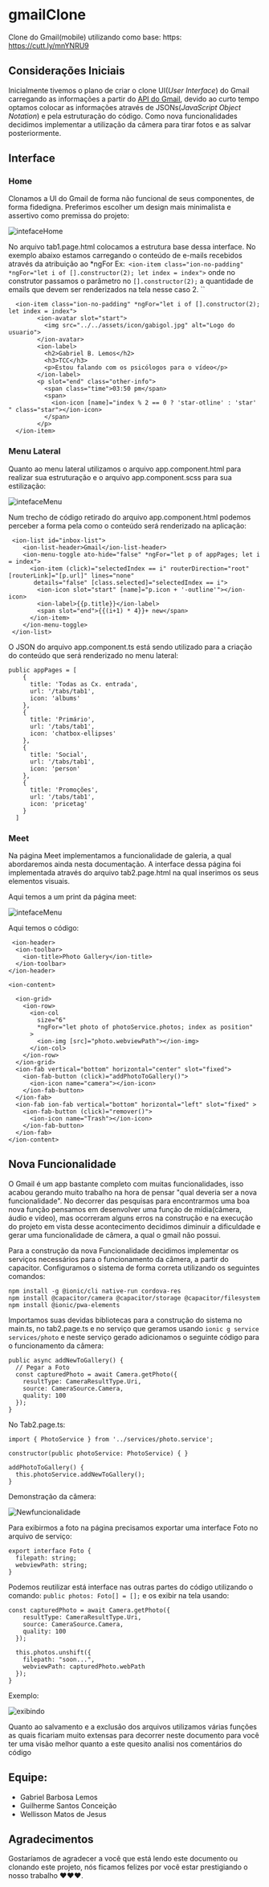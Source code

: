 # gmailClone
Clone do Gmail(mobile) utilizando como base: https: https://cutt.ly/mnYNRU9

## Considerações Iniciais 

Inicialmente tivemos o plano de criar o clone UI(*User Interface*) do Gmail carregando as informações a partir do [API do Gmail](https://developers.google.com/gmail/api/), 
devido ao curto tempo optamos colocar as informações através de JSONs(*JavaScript Object Notation*) e pela estruturação do código. Como nova funcionalidades 
decidimos implementar a utilização da câmera para tirar fotos e as salvar posteriormente.

## Interface
### Home
Clonamos a UI do Gmail de forma não funcional de seus componentes, de forma fidedigna. Preferimos escolher um design mais minimalista e assertivo como premissa do projeto: 

![intefaceHome](https://cdn.discordapp.com/attachments/849695286049898539/852380586189652029/evidencia1.png)

No arquivo tab1.page.html colocamos a estrutura base dessa interface. No exemplo abaixo estamos carregando o conteúdo de e-mails recebidos através da atribuição ao *ngFor   Ex:`` <ion-item class="ion-no-padding" *ngFor="let i of [].constructor(2); let index = index">`` onde no construtor passamos o parâmetro no ``[].constructor(2);`` a quantidade de emails que devem ser renderizados na tela nesse caso 2.
``

  
```
  <ion-item class="ion-no-padding" *ngFor="let i of [].constructor(2); let index = index">
        <ion-avatar slot="start">
          <img src="../../assets/icon/gabigol.jpg" alt="Logo do usuario">
        </ion-avatar>
        <ion-label>
          <h2>Gabriel B. Lemos</h2>
          <h3>TCC</h3>
          <p>Estou falando com os psicólogos para o vídeo</p>
        </ion-label>
        <p slot="end" class="other-info">
          <span class="time">03:50 pm</span>
          <span>
            <ion-icon [name]="index % 2 == 0 ? 'star-otline' : 'star' " class="star"></ion-icon>
          </span>
        </p>
  </ion-item> 
```

### Menu Lateral
Quanto ao menu lateral utilizamos o arquivo app.component.html para realizar sua estruturação e o arquivo app.component.scss para sua estilização:

![intefaceMenu](https://cdn.discordapp.com/attachments/849695286049898539/852380591126740992/evidencia2.png)

Num trecho de código retirado do arquivo app.component.html podemos perceber a forma pela como o conteúdo será renderizado na aplicação:
```
 <ion-list id="inbox-list">
    <ion-list-header>Gmail</ion-list-header>
    <ion-menu-toggle ato-hide="false" *ngFor="let p of appPages; let i = index">
      <ion-item (click)="selectedIndex == i" routerDirection="root" [routerLink]="[p.url]" lines="none"
       details="false" [class.selected]="selectedIndex == i">
        <ion-icon slot="start" [name]="p.icon + '-outline'"></ion-icon>
        <ion-label>{{p.title}}</ion-label>
        <span slot="end">{{(i+1) * 4}}+ new</span>
      </ion-item>
    </ion-menu-toggle>
 </ion-list>
```

O JSON do arquivo app.component.ts está sendo utilizado para a criação do conteúdo que será renderizado no menu lateral:

```
public appPages = [
    {
      title: 'Todas as Cx. entrada',
      url: '/tabs/tab1',
      icon: 'albums'
    },
    {
      title: 'Primário',
      url: '/tabs/tab1',
      icon: 'chatbox-ellipses'
    },
    {
      title: 'Social',
      url: '/tabs/tab1',
      icon: 'person'
    },
    {
      title: 'Promoções',
      url: '/tabs/tab1',
      icon: 'pricetag'
    }
  ]
```

### Meet
Na página Meet implementamos a funcionalidade de galeria, a qual abordaremos ainda nesta documentação. A interface dessa página foi implementada através do 
arquivo tab2.page.html na qual inserimos os seus elementos visuais.

Aqui temos a um print da página meet:

![intefaceMenu](https://cdn.discordapp.com/attachments/849695286049898539/852380596290453534/evidencia3.png)

Aqui temos o código:
```
 <ion-header>
  <ion-toolbar>
    <ion-title>Photo Gallery</ion-title>
  </ion-toolbar>
</ion-header>

<ion-content>

  <ion-grid>
    <ion-row>
      <ion-col
        size="6"
        *ngFor="let photo of photoService.photos; index as position"
      >
        <ion-img [src]="photo.webviewPath"></ion-img>
      </ion-col>
    </ion-row>
  </ion-grid>
  <ion-fab vertical="bottom" horizontal="center" slot="fixed">
    <ion-fab-button (click)="addPhotoToGallery()">
      <ion-icon name="camera"></ion-icon>
    </ion-fab-button>
  </ion-fab>
  <ion-fab ion-fab vertical="bottom" horizontal="left" slot="fixed" >
    <ion-fab-button (click)="remover()">
      <ion-icon name="Trash"></ion-icon>
    </ion-fab-button>
  </ion-fab>
</ion-content>
```
## Nova Funcionalidade 
O Gmail é um app bastante completo com muitas funcionalidades, isso acabou gerando muito trabalho na hora de pensar "qual deveria ser a nova funcionalidade".
No decorrer das pesquisas para encontrarmos uma boa nova função pensamos em desenvolver uma função de mídia(câmera, áudio e vídeo), mas ocorreram alguns erros na construção e na execução do projeto em vista desse acontecimento decidimos diminuir a dificuldade e gerar uma funcionalidade de câmera, a qual o gmail não possui. 


Para a construção da nova Funcionalidade decidimos implementar os serviços necessários para o funcionamento da câmera, a partir do capacitor. Configuramos o sistema de forma correta utilizando os seguintes comandos:
```
npm install -g @ionic/cli native-run cordova-res
npm install @capacitor/camera @capacitor/storage @capacitor/filesystem
npm install @ionic/pwa-elements

```
Importamos suas devidas bibliotecas para a construção do sistema no main.ts, no tab2.page.ts e no serviço que geramos usando ```ionic g service services/photo```
e neste serviço gerado adicionamos o seguinte código para o funcionamento da câmera:


```
public async addNewToGallery() {
  // Pegar a Foto
  const capturedPhoto = await Camera.getPhoto({
    resultType: CameraResultType.Uri,
    source: CameraSource.Camera,
    quality: 100
  });
}
```
No Tab2.page.ts: 
```
import { PhotoService } from '../services/photo.service';

constructor(public photoService: PhotoService) { }

addPhotoToGallery() {
  this.photoService.addNewToGallery();
}
```
Demonstração da câmera:

![Newfuncionalidade](https://cdn.discordapp.com/attachments/849695286049898539/852380605404545065/evidencia4.png)

Para exibirmos a foto na página precisamos exportar uma interface Foto no arquivo de serviço:
```
export interface Foto {
  filepath: string;
  webviewPath: string;
}
```

Podemos reutilizar está interface nas outras partes do código utilizando o comando: ```public photos: Foto[] = [];``` e os exibir na tela usando:  
```
const capturedPhoto = await Camera.getPhoto({
    resultType: CameraResultType.Uri,
    source: CameraSource.Camera,
    quality: 100
  });

  this.photos.unshift({
    filepath: "soon...",
    webviewPath: capturedPhoto.webPath
  });
}
```
Exemplo: 

![exibindo](https://cdn.discordapp.com/attachments/849695286049898539/852380610932375582/evidencia6.png)


Quanto ao salvamento e a exclusão dos arquivos utilizamos várias funções as quais ficariam muito extensas para decorrer neste documento para você ter uma visão melhor quanto a este quesito analisi nos comentários do código 


## Equipe:
- Gabriel Barbosa Lemos
- Guilherme Santos Conceição
- Wellisson Matos de Jesus

## Agradecimentos 
Gostaríamos de agradecer a você que está lendo este documento ou clonando este projeto, nós ficamos felizes por você estar prestigiando o nosso trabalho ❤❤❤.
